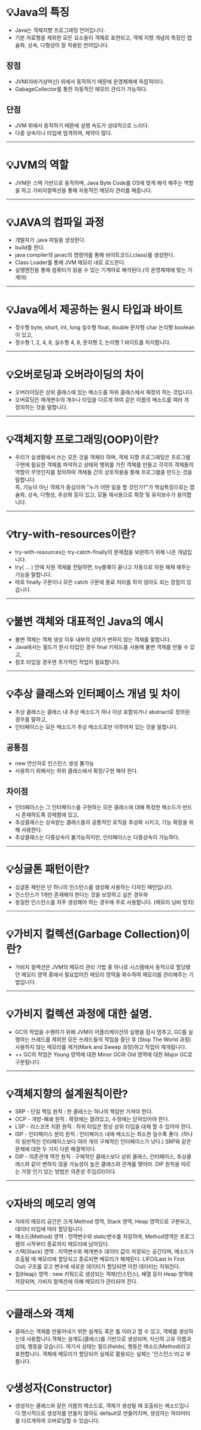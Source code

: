 # 💡Java의 특징

- Java는 객체지향 프로그래밍 언어입니다. 
- 기본 자료형을 제외한 모든 요소들이 객체로 표현되고, 객체 지향 개념의 특징인 캡슐화, 상속, 다형성이 잘 적용된 언어입니다.

## 장점
- JVM(자바가상머신) 위에서 동작하기 때문에 운영체제에 독립적이다.
- GabageCollector를 통한 자동적인 메모리 관리가 가능하다.

## 단점
- JVM 위에서 동작하기 때문에 실행 속도가 상대적으로 느리다.
- 다중 상속이나 타입에 엄격하며, 제약이 많다.
***

# 💡JVM의 역할
- JVM은 스택 기반으로 동작하며, Java Byte Code를 OS에 맞게 해석 해주는 역할을 하고 가비지컬렉션을 통해 자동적인 메모리 관리를 해줍니다.
***
# 💡JAVA의 컴파일 과정
- 개발자가 .java 파일을 생성한다.
- build를 한다.
- java compiler의 javac의 명령어를 통해 바이트코드(.class)를 생성한다.
- Class Loader를 통해 JVM 메모리 내로 로드한다.
- 실행엔진을 통해 컴퓨터가 읽을 수 있는 기계어로 해석된다.(각 운영체제에 맞는 기계어)

***

#  💡Java에서 제공하는 원시 타입과 바이트
- 정수형 byte, short, int, long 실수형 float, double 문자형 char 논리형 boolean이 있고,
- 정수형 1, 2, 4, 8, 실수형 4, 8, 문자형 2, 논리형 1 바이트를 차지합니다.
***

# 💡오버로딩과 오버라이딩의 차이
- 오버라이딩은 상위 클래스에 있는 메소드를 하위 클래스에서 재정의 하는 것입니다.
- 오버로딩은 매개변수의 개수나 타입을 다르게 하여 같은 이름의 메소드를 여러 개 정의하는 것을 말합니다.
***

# 💡객체지향 프로그래밍(OOP)이란?
- 우리가 실생활에서 쓰는 모든 것을 객체라 하며, 객체 지향 프로그래밍은 프로그램 구현에 필요한 객체를 파악하고 상태와 행위를 가진 객체를 만들고 각각의 객체들의 역할이 무엇인지를 정의하여 객체들 간의 상호작용을 통해 프로그램을 만드는 것을 말합니다. <br>
즉, 기능이 아닌 객체가 중심이며 "누가 어떤 일을 할 것인가?"가 핵심특징으로는 캡슐화, 상속, 다형성, 추상화 등이 있고, 모듈 재사용으로 확장 및 유지보수가 용이합니다.
***

#  💡try-with-resources이란?
- try-with-resources는 try-catch-finally의 문제점을 보완하기 위해 나온 개념입니다.
- try( ... ) 안에 자원 객체를 전달하면, try블록이 끝나고 자동으로 자원 해제 해주는 기능을 말합니다.
- 따로 finally 구문이나 모든 catch 구문에 종료 처리를 하지 않아도 되는 장점이 있습니다.
***

# 💡불변 객체와 대표적인 Java의 예시
- 불변 객체는 객체 생성 이후 내부의 상태가 변하지 않는 객체를 말합니다.
- Java에서는 필드가 원시 타입인 경우 final 키워드를 사용해 불변 객체를 만들 수 있고,
- 참조 타입일 경우엔 추가적인 작업이 필요합니다.
***

# 💡추상 클래스와 인터페이스 개념 및 차이
- 추상 클래스는 클래스 내 추상 메소드가 하나 이상 포함되거나 abstract로 정의된 경우를 말하고,
- 인터페이스는 모든 메소드가 추상 메소드로만 이루어져 있는 것을 말합니다.
## 공통점
- new 연산자로 인스턴스 생성 불가능
- 사용하기 위해서는 하위 클래스에서 확장/구현 해야 한다.

## 차이점
- 인터페이스는 그 인터페이스를 구현하는 모든 클래스에 대해 특정한 메소드가 반드시 존재하도록 강제함에 있고, 
- 추상클래스는 상속받는 클래스들의 공통적인 로직을 추상화 시키고, 기능 확장을 위해 사용한다.
- 추상클래스는 다중상속이 불가능하지만, 인터페이스는 다중상속이 가능하다.
***

# 💡싱글톤 패턴이란?

- 싱글톤 패턴은 단 하나의 인스턴스를 생성해 사용하는 디자인 패턴입니다.
- 인스턴스가 1개만 존재해야 한다는 것을 보장하고 싶은 경우와
- 동일한 인스턴스를 자주 생성해야 하는 경우에 주로 사용합니다. (메모리 낭비 방지)
***

# 💡가비지 컬렉션(Garbage Collection)이란?
- 가비지 컬렉션은 JVM의 메모리 관리 기법 중 하나로 시스템에서 동적으로 할당됐던 메모리 영역 중에서 필요없어진 메모리 영역을 회수하여 메모리를 관리해주는 기법입니다.
***

# 💡가비지 컬렉션 과정에 대한 설명.
- GC의 작업을 수행하기 위해 JVM이 어플리케이션의 실행을 잠시 멈추고, GC를 실행하는 쓰레드를 제외한 모든 쓰레드들의 작업을 중단 후 (Stop The World 과정) 사용하지 않는 메모리를 제거(Mark and Sweep 과정)하고 작업이 재개됩니다.
- ++ GC의 작업은 Young 영역에 대한 Minor GC와 Old 영역에 대한 Major GC로 구분됩니다.
***

# 💡객체지향의 설계원칙이란?
- SRP - 단일 책임 원칙 : 한 클래스는 하나의 책임만 가져야 한다.
- OCP - 개방-폐쇄 원칙 : 확장에는 열려있고, 수정에는 닫혀있어야 한다.
- LSP - 리스코프 치환 원칙 : 하위 타입은 항상 상위 타입을 대체 할 수 있어야 한다.
- ISP - 인터페이스 분리 원칙 : 인터페이스 내에 메소드는 최소한 일수록 좋다. (하나의 일반적인 인터페이스보다 여러 개의 구체적인 인터페이스가 낫다.) SRP와 같은 문제에 대한 두 가지 다른 해결책이다.
- DIP - 의존관계 역전 원칙 : 구체적인 클래스보다 상위 클래스, 인터페이스, 추상클래스와 같이 변하지 않을 가능성이 높은 클래스와 관계를 맺어라. DIP 원칙을 따르는 가장 인기 있는 방법은 의존성 주입(DI)이다.
***

# 💡자바의 메모리 영역
- 자바의 메모리 공간은 크게 Method 영역, Stack 영역, Heap 영역으로 구분되고, 데이터 타입에 따라 할당됩니다.
- 메소드(Method) 영역 : 전역변수와 static변수를 저장하며, Method영역은 프로그램의 시작부터 종료까지 메모리에 남아있다.
- 스택(Stack) 영역 : 지역변수와 매개변수 데이터 값이 저장되는 공간이며, 메소드가 호출될 때 메모리에 할당되고 종료되면 메모리가 해제된다. LIFO(Last In First Out) 구조를 갖고 변수에 새로운 데이터가 할당되면 이전 데이터는 지워진다.
- 힙(Heap) 영역 : new 키워드로 생성되는 객체(인스턴스), 배열 등이 Heap 영역에 저장되며, 가비지 컬렉션에 의해 메모리가 관리되어 진다.
***

# 💡클래스와 객체
- 클래스는 객체를 만들어내기 위한 설계도 혹은 틀 이라고 할 수 있고, 객체를 생성하는데 사용합니다.객체는 설계도(클래스)를 기반으로 생성되며, 자신의 고유 이름과 상태, 행동을 갖습니다. 여기서 상태는 필드(fields), 행동은 메소드(Method)라고 표현합니다. 객체에 메모리가 할당되어 실제로 활용되는 실체는 '인스턴스'라고 부릅니다.

# 💡생성자(Constructor)
- 생성자는 클래스와 같은 이름의 메소드로, 객체가 생성될 때 호출되는 메소드입니다.명시적으로 생성자를 만들지 않아도 default로 만들어지며, 생성자는 파라미터를 다르게하여 오버로딩할 수 있습니다.

